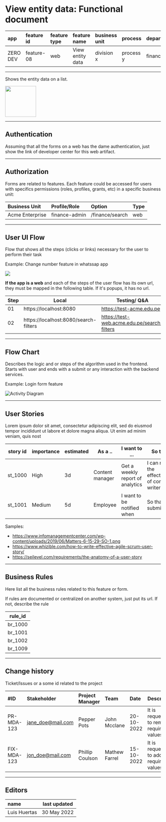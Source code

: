 # View entity data: Functional document

| app      | feature id | feature type | feature name     | business unit | process   | department |
| :------- | :--------- | :----------- | :--------------- | :------------ | :-------- | :--------- |
| ZERO DEV | feature-08 | web          | View entity data | division x    | process y | finance    |

---

Shows the entity data on a list.

<img src="https://i.ibb.co/rt0Hf3q/video.png" width="100">

---

## Authentication

Assuming that all the forms on a web has the dame authentication, just show the link of developer center for this web artifact.

---

## Authorization

Forms are related to features. Each feature could be accessed for users with specifics permissions (roles, profiles, grants, etc) in a specific business unit:

| Business Unit   | Profile/Role  | Option          | Type |
| :-------------- | :------------ | :-------------- | :--- |
| Acme Enterprise | finance-admin | /finance/search | web  |

---

## User UI Flow

Flow that shows all the steps (clicks or links) necessary for the user to perform their task

Example: Change number feature in whatssap app

<!--
@startwbs
* whatsap app
** 01 chats
*** 02 settings
**** 03 account
***** 04 change number
@endwbs
-->

![](https://www.plantuml.com/plantuml/png/5Smz3e0m2CNndLCmC_dX0NeLMabr49j2q-ihu_-NbvVCkVlC1eJpOZTkoAq14IuhbX2WY0rDt6-jqG4xSYdlK8yEE6AkLL37awL34Zt_umy0)

**If the app is a web** and each of the steps of the user flow has its own url, they must be mapped in the following table. If it's popups, it has no url.

| Step | Local                                 | Testing/ Q&A                                | PROD                                   |
| ---- | ------------------------------------- | ------------------------------------------- | -------------------------------------- |
| 01   | https://localhost:8080                | https://test-acme.edu.pe                    | https://www.acme.edu.pe                |
| 02   | https://localhost:8080/search-filters | https://test-web.acme.edu.pe/search-filters | https://www.acme.edu.pe/search-filters |

---

## Flow Chart

Describes the logic and or steps of the algorithm used in the frontend. Starts with user and ends with a submit or any interaction with the backend services.

Example: Login form feature

![Activity Diagram](http://www.plantuml.com/plantuml/png/BS-nQiGm40JGVhzYohiYFs11Sf3VIBCdJSuYicHsPOJ_Fi9SiJ35yDXvU5VhnrRa2h8SJaEtJ4Tlq1ZfCwt4u3E867TgNt3LM3lDKTehLrJT-5EXDM5Nzz4i1Nbg_1jgQO6lRO1cpR1DKbyCRmnZpOMuHMEQOjRYK2DYCsFiNtTanwssktnydlGWotV9imW_ufH-Zr9ENDyxyZodUsurY7XlkpnOqzpt3m00)

<!--
@startuml
start
:user tries to access the web;

repeat: user enters login name\n and password;
backward: show error message;
repeat while (credentials are correct?) is (no)
->yes;
:Client sucessfully starts its session;

stop
@enduml
 -->

---

## User Stories

Lorem ipsum dolor sit amet, consectetur adipiscing elit, sed do eiusmod tempor incididunt ut labore et dolore magna aliqua. Ut enim ad minim veniam, quis nost

| story id | importance | estimated | As a ..         | I want to ...                    | So that ...                                       |
| -------- | ---------- | --------- | --------------- | -------------------------------- | ------------------------------------------------- |
| st_1000  | High       | 3d        | Content manager | Get a weekly report of analytics | I can monitor the effectiveness of content writer |
| st_1001  | Medium     | 5d        | Employee        | I want to be notified when       | So that I can submit my ...                       |

Samples:

- https://www.infomanagementcenter.com/wp-content/uploads/2019/06/Matters-6-15-29-SO-1.png
- https://www.whizible.com/how-to-write-effective-agile-scrum-user-story/
- https://seilevel.com/requirements/the-anatomy-of-a-user-story

---

## Business Rules

Here list all the business rules related to this feature or form.

If rules are documented or centralized on another system, just put its url. If not, describe the rule

| rule_id |
| ------- |
| br_1000 |
| br_1001 |
| br_1002 |
| br_1009 |

---

## Change history

Ticket/Issues or a some id related to the project

| #ID         | Stakeholder       | Project Manager | Team          | Date       | Description                               |
| :---------- | :---------------- | :-------------- | :------------ | :--------- | :---------------------------------------- |
| PR-MDA-123  | jane_doe@mail.com | Pepper Pots     | John Mcclane  | 20-10-2022 | It is requested to remove required values |
| FIX-MDA-123 | jon_doe@mail.com  | Phillip Coulson | Mathew Farrel | 15-10-2022 | It is requested to add required values    |

---

## Editors

| name         | last updated |
| :----------- | ------------ |
| Luis Huertas | 30 May 2022  |
